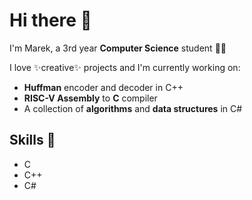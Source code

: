 # Hi there 👋

I'm Marek, a 3rd year **Computer Science** student 👨‍💻

I love ✨creative✨ projects and I'm currently working on:
- **Huffman** encoder and decoder in C++
- **RISC-V Assembly** to **C** compiler
- A collection of **algorithms** and **data structures** in C#

## Skills 💪
- C
- C++
- C#



<!--
**scorelowless/scorelowless** is a ✨ _special_ ✨ repository because its `README.md` (this file) appears on your GitHub profile.

Here are some ideas to get you started:

- 🔭 I’m currently working on ...
- 🌱 I’m currently learning ...
- 👯 I’m looking to collaborate on ...
- 🤔 I’m looking for help with ...
- 💬 Ask me about ...
- 📫 How to reach me: ...
- 😄 Pronouns: ...
- ⚡ Fun fact: ...
-->
